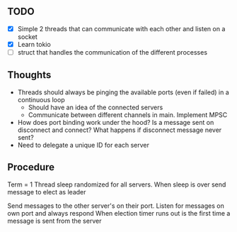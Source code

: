 ## TODO
- [x] Simple 2 threads that can communicate with each other and listen on a socket
- [x] Learn tokio
- [ ] struct that handles the communication of the different processes

## Thoughts
- Threads should always be pinging the available ports (even if failed) in a continuous loop
  - Should have an idea of the connected servers
  - Communicate between different channels in main. Implement MPSC
- How does port binding work under the hood? Is a message sent on disconnect and connect? What happens if disconnect message never sent?
- Need to delegate a unique ID for each server

## Procedure
Term = 1
Thread sleep randomized for all servers. When sleep is over send message to elect as leader

Send messages to the other server's on their port. Listen for messages on own port and always respond
When election timer runs out is the first time a message is sent from the server